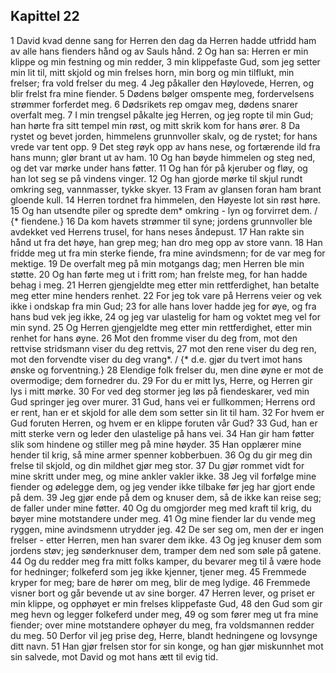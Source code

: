 ## Kapittel 22

1 David kvad denne sang for Herren den dag da Herren hadde utfridd ham av alle hans fienders hånd og av Sauls hånd.
2 Og han sa: Herren er min klippe og min festning og min redder,
3 min klippefaste Gud, som jeg setter min lit til, mitt skjold og min frelses horn, min borg og min tilflukt, min frelser; fra vold frelser du meg.
4 Jeg påkaller den Høylovede, Herren, og blir frelst fra mine fiender.
5 Dødens bølger omspente meg, fordervelsens strømmer forferdet meg.
6 Dødsrikets rep omgav meg, dødens snarer overfalt meg.
7 I min trengsel påkalte jeg Herren, og jeg ropte til min Gud; han hørte fra sitt tempel min røst, og mitt skrik kom for hans ører.
8 Da rystet og bevet jorden, himmelens grunnvoller skalv, og de rystet; for hans vrede var tent opp.
9 Det steg røyk opp av hans nese, og fortærende ild fra hans munn; glør brant ut av ham.
10 Og han bøyde himmelen og steg ned, og det var mørke under hans føtter.
11 Og han fór på kjeruber og fløy, og han lot seg se på vindens vinger.
12 Og han gjorde mørke til skjul rundt omkring seg, vannmasser, tykke skyer.
13 Fram av glansen foran ham brant gloende kull.
14 Herren tordnet fra himmelen, den Høyeste lot sin røst høre.
15 Og han utsendte piler og spredte dem* omkring - lyn og forvirret dem. / {* fiendene.}
16 Da kom havets strømmer til syne; jordens grunnvoller ble avdekket ved Herrens trusel, for hans neses åndepust.
17 Han rakte sin hånd ut fra det høye, han grep meg; han dro meg opp av store vann.
18 Han fridde meg ut fra min sterke fiende, fra mine avindsmenn; for de var meg for mektige.
19 De overfalt meg på min motgangs dag; men Herren ble min støtte.
20 Og han førte meg ut i fritt rom; han frelste meg, for han hadde behag i meg.
21 Herren gjengjeldte meg etter min rettferdighet, han betalte meg etter mine henders renhet.
22 For jeg tok vare på Herrens veier og vek ikke i ondskap fra min Gud;
23 for alle hans lover hadde jeg for øye, og fra hans bud vek jeg ikke,
24 og jeg var ulastelig for ham og voktet meg vel for min synd.
25 Og Herren gjengjeldte meg etter min rettferdighet, etter min renhet for hans øyne.
26 Mot den fromme viser du deg from, mot den rettvise stridsmann viser du deg rettvis,
27 mot den rene viser du deg ren, mot den forvendte viser du deg vrang*. / {* d.e. gjør du tvert imot hans ønske og forventning.}
28 Elendige folk frelser du, men dine øyne er mot de overmodige; dem fornedrer du.
29 For du er mitt lys, Herre, og Herren gir lys i mitt mørke.
30 For ved deg stormer jeg løs på fiendeskarer, ved min Gud springer jeg over murer.
31 Gud, hans vei er fullkommen; Herrens ord er rent, han er et skjold for alle dem som setter sin lit til ham.
32 For hvem er Gud foruten Herren, og hvem er en klippe foruten vår Gud?
33 Gud, han er mitt sterke vern og leder den ulastelige på hans vei.
34 Han gir ham føtter slik som hindene og stiller meg på mine høyder.
35 Han opplærer mine hender til krig, så mine armer spenner kobberbuen.
36 Og du gir meg din frelse til skjold, og din mildhet gjør meg stor.
37 Du gjør rommet vidt for mine skritt under meg, og mine ankler vakler ikke.
38 Jeg vil forfølge mine fiender og ødelegge dem, og jeg vender ikke tilbake før jeg har gjort ende på dem.
39 Jeg gjør ende på dem og knuser dem, så de ikke kan reise seg; de faller under mine føtter.
40 Og du omgjorder meg med kraft til krig, du bøyer mine motstandere under meg.
41 Og mine fiender lar du vende meg ryggen, mine avindsmenn utrydder jeg.
42 De ser seg om, men der er ingen frelser - etter Herren, men han svarer dem ikke.
43 Og jeg knuser dem som jordens støv; jeg sønderknuser dem, tramper dem ned som søle på gatene.
44 Og du redder meg fra mitt folks kamper, du bevarer meg til å være hode for hedninger; folkeferd som jeg ikke kjenner, tjener meg.
45 Fremmede kryper for meg; bare de hører om meg, blir de meg lydige.
46 Fremmede visner bort og går bevende ut av sine borger.
47 Herren lever, og priset er min klippe, og opphøyet er min frelses klippefaste Gud,
48 den Gud som gir meg hevn og legger folkeferd under meg,
49 og som fører meg ut fra mine fiender; over mine motstandere ophøyer du meg, fra voldsmannen redder du meg.
50 Derfor vil jeg prise deg, Herre, blandt hedningene og lovsynge ditt navn.
51 Han gjør frelsen stor for sin konge, og han gjør miskunnhet mot sin salvede, mot David og mot hans ætt til evig tid.
